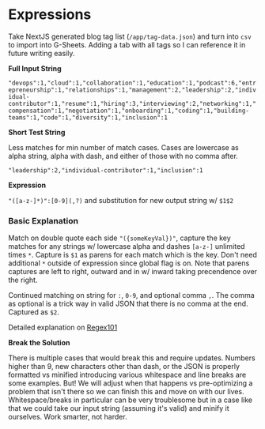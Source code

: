 # Expressions

Take NextJS generated blog tag list (`/app/tag-data.json`) and turn into `csv` to import into G-Sheets. Adding a tab with all tags so I can reference it in future writing easily.

**Full Input String**

`"devops":1,"cloud":1,"collaboration":1,"education":1,"podcast":6,"entrepreneurship":1,"relationships":1,"management":2,"leadership":2,"individual-contributor":1,"resume":1,"hiring":3,"interviewing":2,"networking":1,"compensation":1,"negotiation":1,"onboarding":1,"coding":1,"building-teams":1,"code":1,"diversity":1,"inclusion":1`


**Short Test String**

Less matches for min number of match cases. Cases are lowercase as alpha string, alpha with dash, and either of those with no comma after.

`"leadership":2,"individual-contributor":1,"inclusion":1`


**Expression**

`"([a-z-]*)":[0-9](,?)` and substitution for new output string w/ `$1$2`

### Basic Explanation

Match on double quote each side `"({someKeyVal})"`, capture the key matches for any strings w/ lowercase alpha and dashes `[a-z-]` unlimited times `*`. Capture is `$1` as parens for each match which is the key. Don't need additional `*` outside of expression since global flag is on. Note that parens captures are left to right, outward and in w/ inward taking precendence over the right.

Continued matching on string for `:`, `0-9`, and optional comma `,`. The comma as optional is a trick way in valid JSON that there is no comma at the end. Captured as `$2`.

Detailed explanation on [Regex101](https://regex101.com/r/RCkcPI/1)

**Break the Solution**

There is multiple cases that would break this and require updates. Numbers higher than 9, new characters other than dash, or the JSON is properly formatted vs minified introducing various whitespace and line breaks are some examples. But! We will adjust when that happens vs pre-optimizing a problem that isn't there so we can finish this and move on with our lives. Whitespace/breaks in particular can be very troublesome but in a case like that we could take our input string (assuming it's valid) and minify it ourselves. Work smarter, not harder.
